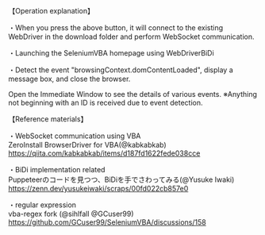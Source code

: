 【Operation explanation】

・When you press the above button, it will connect to the existing WebDriver in the download folder
 and perform WebSocket communication.

・Launching the SeleniumVBA homepage using WebDriverBiDi

・Detect the event "browsingContext.domContentLoaded", 
display a message box, and close the browser.

Open the Immediate Window to see the details of various events.
※Anything not beginning with an ID is received due to event detection.


【Reference materials】

・WebSocket communication using VBA					
ZeroInstall BrowserDriver for VBA(@kabkabkab)					
https://qiita.com/kabkabkab/items/d187fd1622fede038cce					
					
・BiDi implementation related					
Puppeteerのコードを見つつ、BiDiを手でさわってみる(@Yusuke Iwaki)					
https://zenn.dev/yusukeiwaki/scraps/00fd022cb857e0					
					
・regular expression					
vba-regex fork (@sihlfall @GCuser99)					
https://github.com/GCuser99/SeleniumVBA/discussions/158


